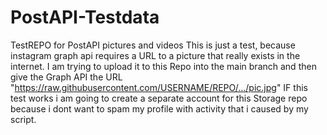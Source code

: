 # PostAPI-Testdata
TestREPO for PostAPI pictures and videos
This is just a test, because instagram graph api requires a URL to a picture that really exists in the internet.
I am trying to upload it to this Repo into the main branch and then give the Graph API the URL "https://raw.githubusercontent.com/USERNAME/REPO/.../pic.jpg"
IF this test works i am going to create a separate account for this Storage repo because i dont want to spam my profile with activity that i caused by my script.
